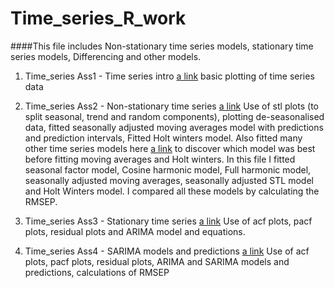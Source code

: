 # Time_series_R_work
####This file includes Non-stationary time series models, stationary time series models, Differencing and other models.

1. Time_series Ass1 - Time series intro [a link](https://github.com/CameronTodd1123/Time_series_R_work/blob/master/assignment/assignment1/Assignment_1_stats326__5611230_.docx) basic plotting of time series data 

2. Time_series Ass2 - Non-stationary time series [a link](https://github.com/CameronTodd1123/Time_series_R_work/blob/master/assignment/assignment2/Assignment2_stats326__5611230_finalcopy.docx) Use of stl plots (to split seasonal, trend and random components), plotting de-seasonalised data, fitted seasonally adjusted moving averages model with predictions and prediction intervals, Fitted Holt winters model. Also fitted many other time series models here [a link](https://github.com/CameronTodd1123/Time_series_R_work/blob/master/assignment/daft%20all%20models%20practice/STATS%20326_A2_5611230%20full%20models.Rmd) to discover which model was best before fitting moving averages and Holt winters. In this file I fitted seasonal factor model, Cosine harmonic model, Full harmonic model, seasonally adjusted moving averages, seasonally adjusted STL model and Holt Winters model. I compared all these models by calculating the RMSEP.

3. Time_series Ass3 - Stationary time series [a link](https://github.com/CameronTodd1123/Time_series_R_work/blob/master/assignment/assingment3/Assignment3_stats326%205611230.pdf) Use of acf plots, pacf plots, residual plots and ARIMA model and equations.

4. Time_series Ass4 - SARIMA models and predictions [a link](https://github.com/CameronTodd1123/Time_series_R_work/blob/master/assignment/assignment4/Assignment4_stats326__5611230_final.docx) Use of acf plots, pacf plots, residual plots, ARIMA and SARIMA models and predictions, calculations of RMSEP
